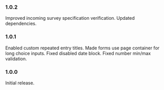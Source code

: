 ### 1.0.2

Improved incoming survey specification verification.
Updated dependencies.

### 1.0.1

Enabled custom repeated entry titles.
Made forms use page container for long choice inputs.
Fixed disabled date block.
Fixed number min/max validation.

### 1.0.0

Initial release.
